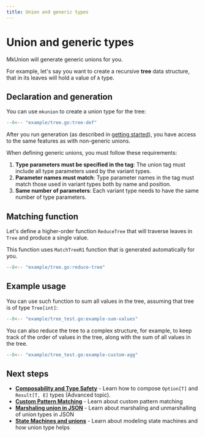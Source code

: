 ```yaml
---
title: Union and generic types
---
```

# Union and generic types
MkUnion will generate generic unions for you.

For example, let's say you want to create a recursive **tree** data structure, that in its leaves will hold a value of `A` type.

## Declaration and generation

You can use `mkunion` to create a union type for the tree:

```go title="example/tree.go"
--8<-- "example/tree.go:tree-def"
```

After you run generation (as described in [getting started](../getting_started.md)), 
you have access to the same features as with non-generic unions.

When defining generic unions, you must follow these requirements:

1. **Type parameters must be specified in the tag**: The union tag must include all type parameters used by the variant types.
2. **Parameter names must match**: Type parameter names in the tag must match those used in variant types both by name and position.
3. **Same number of parameters**: Each variant type needs to have the same number of type parameters.

## Matching function

Let's define a higher-order function `ReduceTree` that will traverse leaves in `Tree` and produce a single value.

This function uses `MatchTreeR1` function that is generated automatically for you.

```go title="example/tree.go"
--8<-- "example/tree.go:reduce-tree"
```

## Example usage

You can use such function to sum all values in the tree, assuming that tree is of type `Tree[int]`:

```go title="example/tree_test.go"
--8<-- "example/tree_test.go:example-sum-values"
```

You can also reduce the tree to a complex structure, for example, to keep track of the order of values in the tree, along with the sum of all values in the tree.

```go title="example/tree_test.go"
--8<-- "example/tree_test.go:example-custom-agg"
```


## Next steps

- **[Composability and Type Safety](./union_composability.md)** - Learn how to compose `Option[T]` and `Result[T, E]` types (Advanced topic).
- **[Custom Pattern Matching](./custom_pattern_matching.md)** - Learn about custom pattern matching
- **[Marshaling union in JSON](./json.md)** - Learn about marshaling and unmarshalling of union types in JSON
- **[State Machines and unions](./state_machine.md)** - Learn about modeling state machines and how union type helps
